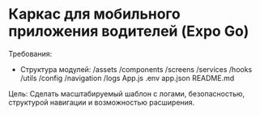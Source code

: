 # Каркас для мобильного приложения водителей (Expo Go)

Требования:
- Структура модулей:
  /assets
  /components
  /screens
  /services
  /hooks
  /utils
  /config
  /navigation
  /logs
  App.js
  .env
  app.json
  README.md

Цель:
Сделать масштабируемый шаблон с логами, безопасностью, структурой навигации и возможностью расширения.
